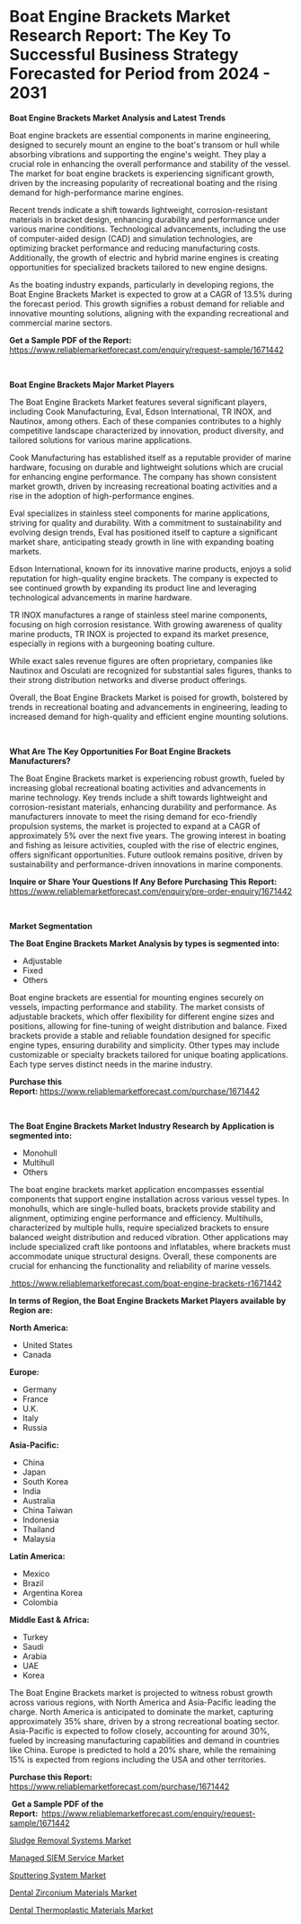 <p><h1>Boat Engine Brackets Market Research Report: The Key To Successful Business Strategy Forecasted for Period from 2024 - 2031</h1></p><p><strong>Boat Engine Brackets Market Analysis and Latest Trends</strong></p>
<p><p>Boat engine brackets are essential components in marine engineering, designed to securely mount an engine to the boat's transom or hull while absorbing vibrations and supporting the engine's weight. They play a crucial role in enhancing the overall performance and stability of the vessel. The market for boat engine brackets is experiencing significant growth, driven by the increasing popularity of recreational boating and the rising demand for high-performance marine engines.</p><p>Recent trends indicate a shift towards lightweight, corrosion-resistant materials in bracket design, enhancing durability and performance under various marine conditions. Technological advancements, including the use of computer-aided design (CAD) and simulation technologies, are optimizing bracket performance and reducing manufacturing costs. Additionally, the growth of electric and hybrid marine engines is creating opportunities for specialized brackets tailored to new engine designs.</p><p>As the boating industry expands, particularly in developing regions, the Boat Engine Brackets Market is expected to grow at a CAGR of 13.5% during the forecast period. This growth signifies a robust demand for reliable and innovative mounting solutions, aligning with the expanding recreational and commercial marine sectors.</p></p>
<p><strong>Get a Sample PDF of the Report:&nbsp;</strong> <a href="https://www.reliablemarketforecast.com/enquiry/request-sample/1671442?utm_campaign=1283&utm_medium=2&utm_source=Github&utm_content=ia&utm_term=13102024&utm_id=boat-engine-brackets">https://www.reliablemarketforecast.com/enquiry/request-sample/1671442</a></p>
<p>&nbsp;</p>
<p><strong>Boat Engine Brackets Major Market Players</strong></p>
<p><p>The Boat Engine Brackets Market features several significant players, including Cook Manufacturing, Eval, Edson International, TR INOX, and Nautinox, among others. Each of these companies contributes to a highly competitive landscape characterized by innovation, product diversity, and tailored solutions for various marine applications.</p><p>Cook Manufacturing has established itself as a reputable provider of marine hardware, focusing on durable and lightweight solutions which are crucial for enhancing engine performance. The company has shown consistent market growth, driven by increasing recreational boating activities and a rise in the adoption of high-performance engines.</p><p>Eval specializes in stainless steel components for marine applications, striving for quality and durability. With a commitment to sustainability and evolving design trends, Eval has positioned itself to capture a significant market share, anticipating steady growth in line with expanding boating markets.</p><p>Edson International, known for its innovative marine products, enjoys a solid reputation for high-quality engine brackets. The company is expected to see continued growth by expanding its product line and leveraging technological advancements in marine hardware.</p><p>TR INOX manufactures a range of stainless steel marine components, focusing on high corrosion resistance. With growing awareness of quality marine products, TR INOX is projected to expand its market presence, especially in regions with a burgeoning boating culture.</p><p>While exact sales revenue figures are often proprietary, companies like Nautinox and Osculati are recognized for substantial sales figures, thanks to their strong distribution networks and diverse product offerings.</p><p>Overall, the Boat Engine Brackets Market is poised for growth, bolstered by trends in recreational boating and advancements in engineering, leading to increased demand for high-quality and efficient engine mounting solutions.</p></p>
<p>&nbsp;</p>
<p><strong>What Are The Key Opportunities For Boat Engine Brackets Manufacturers?</strong></p>
<p><p>The Boat Engine Brackets market is experiencing robust growth, fueled by increasing global recreational boating activities and advancements in marine technology. Key trends include a shift towards lightweight and corrosion-resistant materials, enhancing durability and performance. As manufacturers innovate to meet the rising demand for eco-friendly propulsion systems, the market is projected to expand at a CAGR of approximately 5% over the next five years. The growing interest in boating and fishing as leisure activities, coupled with the rise of electric engines, offers significant opportunities. Future outlook remains positive, driven by sustainability and performance-driven innovations in marine components.</p></p>
<p><strong>Inquire or Share Your Questions If Any Before Purchasing This Report:</strong> <a href="https://www.reliablemarketforecast.com/enquiry/pre-order-enquiry/1671442?utm_campaign=1283&utm_medium=2&utm_source=Github&utm_content=ia&utm_term=13102024&utm_id=boat-engine-brackets">https://www.reliablemarketforecast.com/enquiry/pre-order-enquiry/1671442</a></p>
<p>&nbsp;</p>
<p><strong>Market Segmentation</strong></p>
<p><strong>The Boat Engine Brackets Market Analysis by types is segmented into:</strong></p>
<p><ul><li>Adjustable</li><li>Fixed</li><li>Others</li></ul></p>
<p><p>Boat engine brackets are essential for mounting engines securely on vessels, impacting performance and stability. The market consists of adjustable brackets, which offer flexibility for different engine sizes and positions, allowing for fine-tuning of weight distribution and balance. Fixed brackets provide a stable and reliable foundation designed for specific engine types, ensuring durability and simplicity. Other types may include customizable or specialty brackets tailored for unique boating applications. Each type serves distinct needs in the marine industry.</p></p>
<p><strong>Purchase this Report:&nbsp;</strong><a href="https://www.reliablemarketforecast.com/purchase/1671442?utm_campaign=1283&utm_medium=2&utm_source=Github&utm_content=ia&utm_term=13102024&utm_id=boat-engine-brackets">https://www.reliablemarketforecast.com/purchase/1671442</a></p>
<p>&nbsp;</p>
<p><strong>The Boat Engine Brackets Market Industry Research by Application is segmented into:</strong></p>
<p><ul><li>Monohull</li><li>Multihull</li><li>Others</li></ul></p>
<p><p>The boat engine brackets market application encompasses essential components that support engine installation across various vessel types. In monohulls, which are single-hulled boats, brackets provide stability and alignment, optimizing engine performance and efficiency. Multihulls, characterized by multiple hulls, require specialized brackets to ensure balanced weight distribution and reduced vibration. Other applications may include specialized craft like pontoons and inflatables, where brackets must accommodate unique structural designs. Overall, these components are crucial for enhancing the functionality and reliability of marine vessels.</p></p>
<p><a href="https://www.reliablemarketforecast.com/boat-engine-brackets-r1671442?utm_campaign=1283&utm_medium=2&utm_source=Github&utm_content=ia&utm_term=13102024&utm_id=boat-engine-brackets">&nbsp;https://www.reliablemarketforecast.com/boat-engine-brackets-r1671442</a></p>
<p><strong>In terms of Region, the Boat Engine Brackets Market Players available by Region are:</strong></p>
<p>
    <p> <strong> North America: </strong>
        <ul>
            <li>United States</li>
            <li>Canada</li>
        </ul>
        </p> 
    <p> <strong> Europe: </strong>
        <ul>
            <li>Germany</li>
            <li>France</li>
            <li>U.K.</li>
            <li>Italy</li>
            <li>Russia</li>
        </ul>
        </p> 
    <p> <strong> Asia-Pacific: </strong>
        <ul>
            <li>China</li>
            <li>Japan</li>
            <li>South Korea</li>
            <li>India</li>
            <li>Australia</li>
            <li>China Taiwan</li>
            <li>Indonesia</li>
            <li>Thailand</li>
            <li>Malaysia</li>
        </ul>
        </p> 
    <p> <strong> Latin America: </strong>
        <ul>
            <li>Mexico</li>
            <li>Brazil</li>
            <li>Argentina Korea</li>
            <li>Colombia</li>
        </ul>
        </p> 
    <p> <strong> Middle East & Africa: </strong>
        <ul>
            <li>Turkey</li>
            <li>Saudi</li>
            <li>Arabia</li>
            <li>UAE</li>
            <li>Korea</li>
        </ul>
    </p>
    </p>
<p><p>The Boat Engine Brackets market is projected to witness robust growth across various regions, with North America and Asia-Pacific leading the charge. North America is anticipated to dominate the market, capturing approximately 35% share, driven by a strong recreational boating sector. Asia-Pacific is expected to follow closely, accounting for around 30%, fueled by increasing manufacturing capabilities and demand in countries like China. Europe is predicted to hold a 20% share, while the remaining 15% is expected from regions including the USA and other territories.</p></p>
<p><strong>Purchase this Report: </strong><a href="https://www.reliablemarketforecast.com/purchase/1671442?utm_campaign=1283&utm_medium=2&utm_source=Github&utm_content=ia&utm_term=13102024&utm_id=boat-engine-brackets">https://www.reliablemarketforecast.com/purchase/1671442</a></p>
<p>&nbsp;<strong>Get a Sample PDF of the Report:&nbsp;&nbsp;</strong><a href="https://www.reliablemarketforecast.com/enquiry/request-sample/1671442?utm_campaign=1283&utm_medium=2&utm_source=Github&utm_content=ia&utm_term=13102024&utm_id=boat-engine-brackets">https://www.reliablemarketforecast.com/enquiry/request-sample/1671442</a></p>
<p><strong></strong></p>
<p><p><a href="https://issuu.com/reportprime-2/docs/sludge-removal-systems-market-size-_d44a56fc432af8?utm_campaign=1283&utm_medium=2&utm_source=Github&utm_content=ia&utm_term=13102024&utm_id=boat-engine-brackets">Sludge Removal Systems Market</a></p><p><a href="https://github.com/brindal51/Market-Research-Report-List-1/blob/main/managed-siem-service-market.md?utm_campaign=1283&utm_medium=2&utm_source=Github&utm_content=ia&utm_term=13102024&utm_id=boat-engine-brackets">Managed SIEM Service Market</a></p><p><a href="https://issuu.com/reportprime-2/docs/sputtering-system-market-size-2030._d470930e45c7db?utm_campaign=1283&utm_medium=2&utm_source=Github&utm_content=ia&utm_term=13102024&utm_id=boat-engine-brackets">Sputtering System Market</a></p><p><a href="https://www.linkedin.com/pulse/dental-zirconium-materials-market-size-growth-industry-analysis-tfjvc?utm_campaign=1283&utm_medium=2&utm_source=Github&utm_content=ia&utm_term=13102024&utm_id=boat-engine-brackets">Dental Zirconium Materials Market</a></p><p><a href="https://www.linkedin.com/pulse/global-dental-thermoplastic-materials-market-product-types-rrhpe?utm_campaign=1283&utm_medium=2&utm_source=Github&utm_content=ia&utm_term=13102024&utm_id=boat-engine-brackets">Dental Thermoplastic Materials Market</a></p></p>